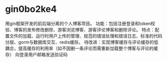 # gin0bo2ke4
用gin框架开发的前后端分离的个人博客项目。
功能：包括注册登录和token校验、博客的发布修改删除、游客浏览博客、游客评论博客和删除评论。
特点：配置文件的加载、运行时用户上传的管理、规范的错误处理和错误日志、标准的代码分层、gorm与数据库交互、redis缓存。
待改进：实现博客缓存与评论缓存的低耦合，提高缓存的利用率（如不因删一条评论而需重新加载整个博客与评论的缓存）
        向登录用户邮箱发送验证码
